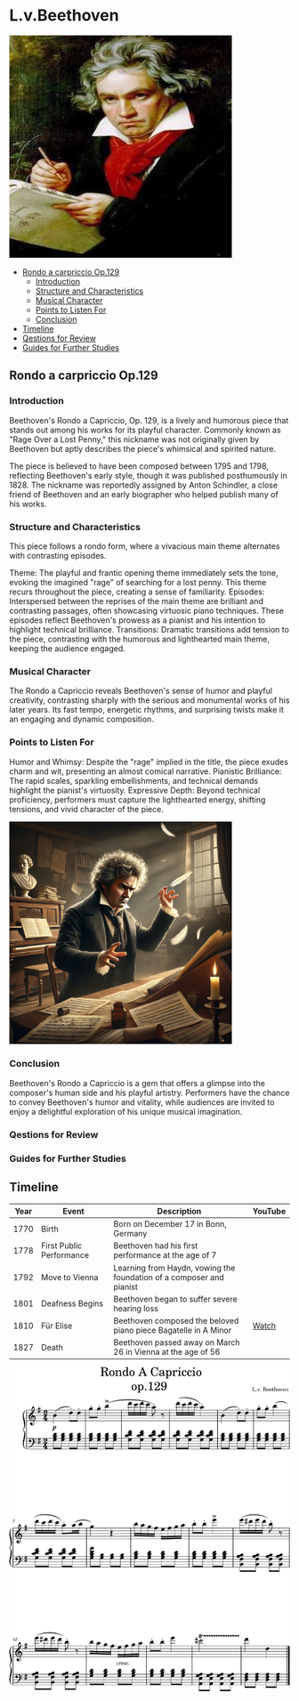 # L.v.Beethoven

<img src="beethoven-r.png" width="400" height="400">

- [Rondo a carpriccio Op.129](#rondo_a_carpriccio_op_129)
  - [Introduction](#introduction)
  - [Structure and Characteristics](#structure_and_characteristics)
  - [Musical Character](#musical_charater)
  - [Points to Listen For](#points_to_listen_for)
  - [Conclusion](#conclusion)
- [Timeline](#timeline)
- [Qestions for Review](#qestions_for_review)
- [Guides for Further Studies](#guides_for_further_studies)

## Rondo a carpriccio Op.129

### Introduction

Beethoven's Rondo a Capriccio, Op. 129, is a lively and humorous piece that stands out among his works for its playful character. Commonly known as "Rage Over a Lost Penny," this nickname was not originally given by Beethoven but aptly describes the piece's whimsical and spirited nature.

The piece is believed to have been composed between 1795 and 1798, reflecting Beethoven's early style, though it was published posthumously in 1828. The nickname was reportedly assigned by Anton Schindler, a close friend of Beethoven and an early biographer who helped publish many of his works.

### Structure and Characteristics

This piece follows a rondo form, where a vivacious main theme alternates with contrasting episodes.

Theme: The playful and frantic opening theme immediately sets the tone, evoking the imagined "rage" of searching for a lost penny. This theme recurs throughout the piece, creating a sense of familiarity.
Episodes: Interspersed between the reprises of the main theme are brilliant and contrasting passages, often showcasing virtuosic piano techniques. These episodes reflect Beethoven's prowess as a pianist and his intention to highlight technical brilliance.
Transitions: Dramatic transitions add tension to the piece, contrasting with the humorous and lighthearted main theme, keeping the audience engaged.

### Musical Character

The Rondo a Capriccio reveals Beethoven's sense of humor and playful creativity, contrasting sharply with the serious and monumental works of his later years. Its fast tempo, energetic rhythms, and surprising twists make it an engaging and dynamic composition.

### Points to Listen For

Humor and Whimsy: Despite the "rage" implied in the title, the piece exudes charm and wit, presenting an almost comical narrative.
Pianistic Brilliance: The rapid scales, sparkling embellishments, and technical demands highlight the pianist's virtuosity.
Expressive Depth: Beyond technical proficiency, performers must capture the lighthearted energy, shifting tensions, and vivid character of the piece.

<img src="beethoven-picture.png" width="400" height="400">


### Conclusion

Beethoven's Rondo a Capriccio is a gem that offers a glimpse into the composer's human side and his playful artistry. Performers have the chance to convey Beethoven's humor and vitality, while audiences are invited to enjoy a delightful exploration of his unique musical imagination.

### Qestions for Review

### Guides for Further Studies

## Timeline 

|Year|Event                   |Description                                                         |YouTube|
|----|------------------------|--------------------------------------------------------------------|-------|
|1770|Birth                   |Born on December 17 in Bonn, Germany                                |       |
|1778|First Public Performance|Beethoven had his first performance at the age of 7                 |       |
|1792|Move to Vienna          |Learning from Haydn, vowing the foundation of a composer and pianist|       |
|1801|Deafness Begins         |Beethoven began to suffer severe hearing loss                       |       |
|1810|Für Elise               |Beethoven composed the beloved piano piece Bagatelle in A Minor     |[Watch](https://www.youtube.com/watch?v=n4YZKJQKFFk)|
|1827|Death                   |Beethoven passed away on March 26 in Vienna at the age of 56        |       |


<img src="beethoven-rondo.png">
